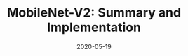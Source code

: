 ---
layout: post
is_post: on
post_url : "https://hackmd.io/@bouteille/ryaDuxe5L"
title:  "MobileNet-V2: Summary and Implementation"
date:   2020-05-19
keywords: ""
categories: [deep-learning]
tags: [Convolutional Neural Network, Computer Vision, Research Paper]
icon: fas fa-book
---